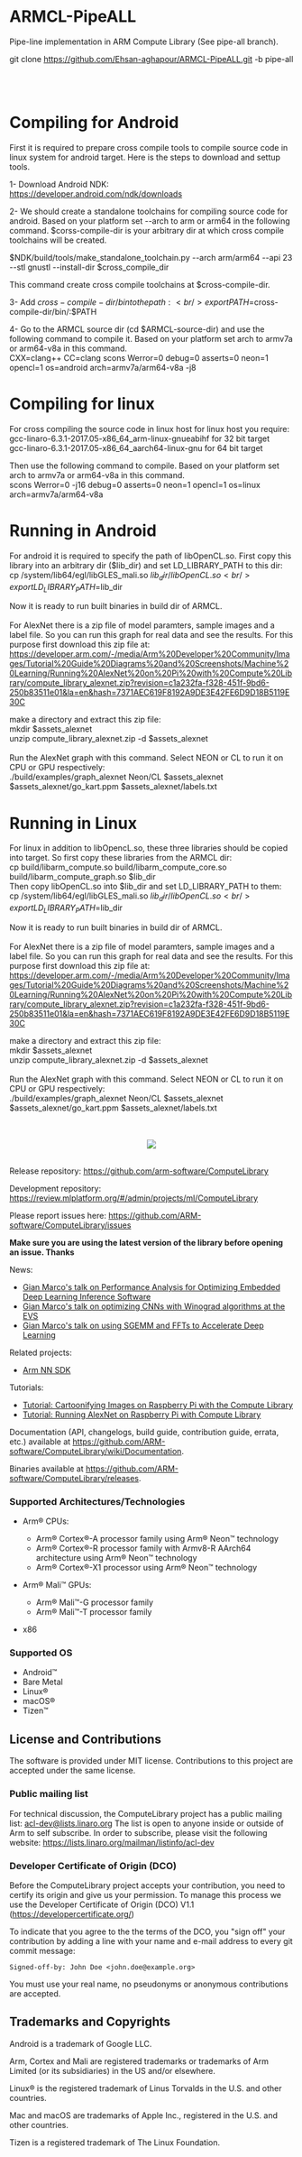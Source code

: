 # ARMCL-PipeALL
Pipe-line implementation in ARM Compute Library (See pipe-all branch).

git clone https://github.com/Ehsan-aghapour/ARMCL-PipeALL.git -b pipe-all

<br/>
<br/>


# Compiling for Android

First it is required to prepare cross compile tools to compile source code in linux system for android target. Here is the steps to download and settup tools.

1- Download Android NDK:<br/>
https://developer.android.com/ndk/downloads

2- We should create a standalone toolchains for compiling source code for android. Based on your platform set --arch to arm or arm64 in the following command. $corss-compile-dir is your arbitrary dir at which cross compile toolchains will be created.<br/>

$NDK/build/tools/make_standalone_toolchain.py --arch arm/arm64 --api 23 --stl gnustl --install-dir $cross_compile_dir<br/>

This command create cross compile toolchains at $cross-compile-dir.

3- Add $cross-compile-dir/bin to the path:<br/>
export PATH=$cross-compile-dir/bin/:$PATH

4- Go to the ARMCL source dir (cd $ARMCL-source-dir) and use the following command to compile it. Based on your platform set arch to armv7a or arm64-v8a in this command.<br/>
CXX=clang++ CC=clang scons Werror=0 debug=0 asserts=0 neon=1 opencl=1 os=android arch=armv7a/arm64-v8a -j8

# Compiling for linux
For cross compiling the source code in linux host for linux host you require:<br/>
gcc-linaro-6.3.1-2017.05-x86_64_arm-linux-gnueabihf for 32 bit target <br/>
gcc-linaro-6.3.1-2017.05-x86_64_aarch64-linux-gnu for 64 bit target

Then use the following command to compile. Based on your platform set arch to armv7a or arm64-v8a in this command.<br/>
scons Werror=0 -j16 debug=0 asserts=0 neon=1 opencl=1 os=linux arch=armv7a/arm64-v8a


# Running in Android
For android it is required to specify the path of libOpenCL.so. First copy this library into an arbitrary dir ($lib_dir) and set LD_LIBRARY_PATH to this dir:<br/>
cp /system/lib64/egl/libGLES_mali.so $lib_dir/libOpenCL.so <br/>
export LD_LIBRARY_PATH=$lib_dir

Now it is ready to run built binaries in build dir of ARMCL. <br/> <br/>
For AlexNet there is a zip file of model paramters, sample images and a label file. So you can run this graph for real data and see the results. For this purpose first download this zip file at: <br/> https://developer.arm.com/-/media/Arm%20Developer%20Community/Images/Tutorial%20Guide%20Diagrams%20and%20Screenshots/Machine%20Learning/Running%20AlexNet%20on%20Pi%20with%20Compute%20Library/compute_library_alexnet.zip?revision=c1a232fa-f328-451f-9bd6-250b83511e01&la=en&hash=7371AEC619F8192A9DE3E42FE6D9D18B5119E30C

make a directory and extract this zip file: <br/>
mkdir $assets_alexnet <br/>
unzip compute_library_alexnet.zip -d $assets_alexnet
<br/> <br/>
Run the AlexNet graph with this command. Select NEON or CL to run it on CPU or GPU respectively: <br/>
./build/examples/graph_alexnet Neon/CL $assets_alexnet $assets_alexnet/go_kart.ppm $assets_alexnet/labels.txt


# Running in Linux
For linux in addition to libOpencL.so, these three libraries should be copied into target. So first copy these libraries from the ARMCL dir:<br/>
cp build/libarm_compute.so build/libarm_compute_core.so build/libarm_compute_graph.so $lib_dir
<br/>
Then copy libOpenCL.so into $lib_dir and set LD_LIBRARY_PATH to them:<br/>
cp /system/lib64/egl/libGLES_mali.so $lib_dir/libOpenCL.so <br/>
export LD_LIBRARY_PATH=$lib_dir

Now it is ready to run built binaries in build dir of ARMCL. <br/> <br/>
For AlexNet there is a zip file of model paramters, sample images and a label file. So you can run this graph for real data and see the results. For this purpose first download this zip file at: <br/> https://developer.arm.com/-/media/Arm%20Developer%20Community/Images/Tutorial%20Guide%20Diagrams%20and%20Screenshots/Machine%20Learning/Running%20AlexNet%20on%20Pi%20with%20Compute%20Library/compute_library_alexnet.zip?revision=c1a232fa-f328-451f-9bd6-250b83511e01&la=en&hash=7371AEC619F8192A9DE3E42FE6D9D18B5119E30C

make a directory and extract this zip file: <br/>
mkdir $assets_alexnet <br/>
unzip compute_library_alexnet.zip -d $assets_alexnet
<br/> <br/>
Run the AlexNet graph with this command. Select NEON or CL to run it on CPU or GPU respectively: <br/>
./build/examples/graph_alexnet Neon/CL $assets_alexnet $assets_alexnet/go_kart.ppm $assets_alexnet/labels.txt

<br/>
<br/>
<div align="center">
 <img src="https://raw.githubusercontent.com/ARM-software/ComputeLibrary/gh-pages/ACL_logo.png"><br><br>
</div>

Release repository: https://github.com/arm-software/ComputeLibrary

Development repository: https://review.mlplatform.org/#/admin/projects/ml/ComputeLibrary

Please report issues here: https://github.com/ARM-software/ComputeLibrary/issues

**Make sure you are using the latest version of the library before opening an issue. Thanks**

News:

- [Gian Marco's talk on Performance Analysis for Optimizing Embedded Deep Learning Inference Software](https://www.embedded-vision.com/platinum-members/arm/embedded-vision-training/videos/pages/may-2019-embedded-vision-summit)
- [Gian Marco's talk on optimizing CNNs with Winograd algorithms at the EVS](https://www.embedded-vision.com/platinum-members/arm/embedded-vision-training/videos/pages/may-2018-embedded-vision-summit-iodice)
- [Gian Marco's talk on using SGEMM and FFTs to Accelerate Deep Learning](https://www.embedded-vision.com/platinum-members/arm/embedded-vision-training/videos/pages/may-2016-embedded-vision-summit-iodice)

Related projects:

- [Arm NN SDK](https://github.com/arm-software/armnn)

Tutorials:

- [Tutorial: Cartoonifying Images on Raspberry Pi with the Compute Library](https://community.arm.com/graphics/b/blog/posts/cartoonifying-images-on-raspberry-pi-with-the-compute-library)
- [Tutorial: Running AlexNet on Raspberry Pi with Compute Library](https://community.arm.com/processors/b/blog/posts/running-alexnet-on-raspberry-pi-with-compute-library)

Documentation (API, changelogs, build guide, contribution guide, errata, etc.) available at https://github.com/ARM-software/ComputeLibrary/wiki/Documentation.

Binaries available at https://github.com/ARM-software/ComputeLibrary/releases.

### Supported Architectures/Technologies

- Arm® CPUs:
    - Arm® Cortex®-A processor family using Arm® Neon™ technology
    - Arm® Cortex®-R processor family with Armv8-R AArch64 architecture using Arm® Neon™ technology
    - Arm® Cortex®-X1 processor using Arm® Neon™ technology

- Arm® Mali™ GPUs:
    - Arm® Mali™-G processor family
    - Arm® Mali™-T processor family

- x86

### Supported OS

- Android™
- Bare Metal
- Linux®
- macOS®
- Tizen™

## License and Contributions

The software is provided under MIT license. Contributions to this project are accepted under the same license.

### Public mailing list
For technical discussion, the ComputeLibrary project has a public mailing list: acl-dev@lists.linaro.org
The list is open to anyone inside or outside of Arm to self subscribe.  In order to subscribe, please visit the following website:
https://lists.linaro.org/mailman/listinfo/acl-dev

### Developer Certificate of Origin (DCO)
Before the ComputeLibrary project accepts your contribution, you need to certify its origin and give us your permission. To manage this process we use the Developer Certificate of Origin (DCO) V1.1 (https://developercertificate.org/)

To indicate that you agree to the the terms of the DCO, you "sign off" your contribution by adding a line with your name and e-mail address to every git commit message:

```Signed-off-by: John Doe <john.doe@example.org>```

You must use your real name, no pseudonyms or anonymous contributions are accepted.

## Trademarks and Copyrights

Android is a trademark of Google LLC.

Arm, Cortex and Mali are registered trademarks or trademarks of Arm Limited (or its subsidiaries) in the US and/or elsewhere.

Linux® is the registered trademark of Linus Torvalds in the U.S. and other countries.

Mac and macOS are trademarks of Apple Inc., registered in the U.S. and other
countries.

Tizen is a registered trademark of The Linux Foundation.
